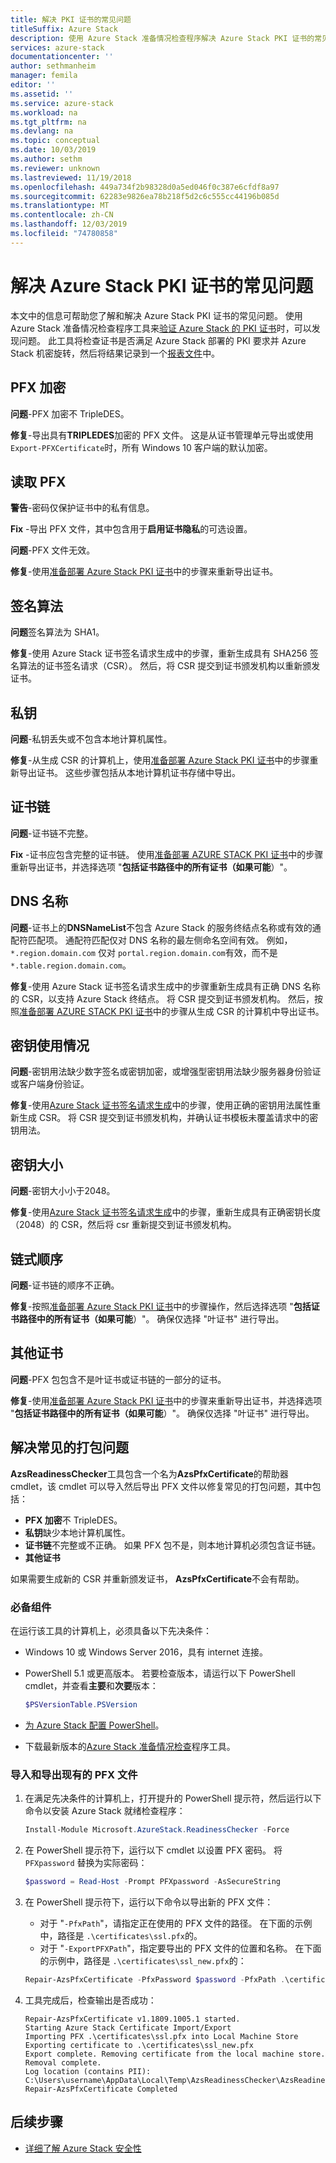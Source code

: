 ```yaml
---
title: 解决 PKI 证书的常见问题
titleSuffix: Azure Stack
description: 使用 Azure Stack 准备情况检查程序解决 Azure Stack PKI 证书的常见问题。
services: azure-stack
documentationcenter: ''
author: sethmanheim
manager: femila
editor: ''
ms.assetid: ''
ms.service: azure-stack
ms.workload: na
ms.tgt_pltfrm: na
ms.devlang: na
ms.topic: conceptual
ms.date: 10/03/2019
ms.author: sethm
ms.reviewer: unknown
ms.lastreviewed: 11/19/2018
ms.openlocfilehash: 449a734f2b98328d0a5ed046f0c387e6cfdf8a97
ms.sourcegitcommit: 62283e9826ea78b218f5d2c6c555cc44196b085d
ms.translationtype: MT
ms.contentlocale: zh-CN
ms.lasthandoff: 12/03/2019
ms.locfileid: "74780858"
---
```

# <a name="fix-common-issues-with-azure-stack-pki-certificates"></a>解决 Azure Stack PKI 证书的常见问题

本文中的信息可帮助您了解和解决 Azure Stack PKI 证书的常见问题。 使用 Azure Stack 准备情况检查程序工具来[验证 Azure Stack 的 PKI 证书](azure-stack-validate-pki-certs.md)时，可以发现问题。 此工具将检查证书是否满足 Azure Stack 部署的 PKI 要求并 Azure Stack 机密旋转，然后将结果记录到一个[报表文件](azure-stack-validation-report.md)中。  

## <a name="pfx-encryption"></a>PFX 加密

**问题**-PFX 加密不 TripleDES。

**修复**-导出具有**TRIPLEDES**加密的 PFX 文件。 这是从证书管理单元导出或使用 `Export-PFXCertificate`时，所有 Windows 10 客户端的默认加密。

## <a name="read-pfx"></a>读取 PFX

**警告**-密码仅保护证书中的私有信息。  

**Fix** -导出 PFX 文件，其中包含用于**启用证书隐私**的可选设置。  

**问题**-PFX 文件无效。  

**修复**-使用[准备部署 Azure Stack PKI 证书](azure-stack-prepare-pki-certs.md)中的步骤来重新导出证书。

## <a name="signature-algorithm"></a>签名算法

**问题**签名算法为 SHA1。

**修复**-使用 Azure Stack 证书签名请求生成中的步骤，重新生成具有 SHA256 签名算法的证书签名请求（CSR）。 然后，将 CSR 提交到证书颁发机构以重新颁发证书。

## <a name="private-key"></a>私钥

**问题**-私钥丢失或不包含本地计算机属性。  

**修复**-从生成 CSR 的计算机上，使用[准备部署 Azure Stack PKI 证书](azure-stack-prepare-pki-certs.md#prepare-certificates-for-deployment)中的步骤重新导出证书。 这些步骤包括从本地计算机证书存储中导出。

## <a name="certificate-chain"></a>证书链

**问题**-证书链不完整。  

**Fix** -证书应包含完整的证书链。 使用[准备部署 AZURE STACK PKI 证书](azure-stack-prepare-pki-certs.md#prepare-certificates-for-deployment)中的步骤重新导出证书，并选择选项 "**包括证书路径中的所有证书（如果可能**）"。

## <a name="dns-names"></a>DNS 名称

**问题**-证书上的**DNSNameList**不包含 Azure Stack 的服务终结点名称或有效的通配符匹配项。 通配符匹配仅对 DNS 名称的最左侧命名空间有效。 例如，`*.region.domain.com` 仅对 `portal.region.domain.com`有效，而不是 `*.table.region.domain.com`。

**修复**-使用 Azure Stack 证书签名请求生成中的步骤重新生成具有正确 DNS 名称的 CSR，以支持 Azure Stack 终结点。 将 CSR 提交到证书颁发机构。 然后，按照[准备部署 AZURE STACK PKI 证书](azure-stack-prepare-pki-certs.md#prepare-certificates-for-deployment)中的步骤从生成 CSR 的计算机中导出证书。  

## <a name="key-usage"></a>密钥使用情况

**问题**-密钥用法缺少数字签名或密钥加密，或增强型密钥用法缺少服务器身份验证或客户端身份验证。  

**修复**-使用[Azure Stack 证书签名请求生成](azure-stack-get-pki-certs.md)中的步骤，使用正确的密钥用法属性重新生成 CSR。 将 CSR 提交到证书颁发机构，并确认证书模板未覆盖请求中的密钥用法。

## <a name="key-size"></a>密钥大小

**问题**-密钥大小小于2048。

**修复**-使用[Azure Stack 证书签名请求生成](azure-stack-get-pki-certs.md)中的步骤，重新生成具有正确密钥长度（2048）的 CSR，然后将 csr 重新提交到证书颁发机构。

## <a name="chain-order"></a>链式顺序

**问题**-证书链的顺序不正确。  

**修复**-按照[准备部署 Azure Stack PKI 证书](azure-stack-prepare-pki-certs.md#prepare-certificates-for-deployment)中的步骤操作，然后选择选项 "**包括证书路径中的所有证书（如果可能**）"。 确保仅选择 "叶证书" 进行导出。

## <a name="other-certificates"></a>其他证书

**问题**-PFX 包包含不是叶证书或证书链的一部分的证书。  

**修复**-使用[准备部署 Azure Stack PKI 证书](azure-stack-prepare-pki-certs.md#prepare-certificates-for-deployment)中的步骤来重新导出证书，并选择选项 "**包括证书路径中的所有证书（如果可能**）"。 确保仅选择 "叶证书" 进行导出。

## <a name="fix-common-packaging-issues"></a>解决常见的打包问题

**AzsReadinessChecker**工具包含一个名为**AzsPfxCertificate**的帮助器 cmdlet，该 cmdlet 可以导入然后导出 PFX 文件以修复常见的打包问题，其中包括：

- **PFX 加密**不 TripleDES。
- **私钥**缺少本地计算机属性。
- **证书链**不完整或不正确。 如果 PFX 包不是，则本地计算机必须包含证书链。
- **其他证书**

如果需要生成新的 CSR 并重新颁发证书， **AzsPfxCertificate**不会有帮助。

### <a name="prerequisites"></a>必备组件

在运行该工具的计算机上，必须具备以下先决条件：

- Windows 10 或 Windows Server 2016，具有 internet 连接。
- PowerShell 5.1 或更高版本。 若要检查版本，请运行以下 PowerShell cmdlet，并查看**主要**和**次要**版本：

   ```powershell
   $PSVersionTable.PSVersion
   ```

- [为 Azure Stack 配置 PowerShell](azure-stack-powershell-install.md)。
- 下载最新版本的[Azure Stack 准备情况检查](https://aka.ms/AzsReadinessChecker)程序工具。

### <a name="import-and-export-an-existing-pfx-file"></a>导入和导出现有的 PFX 文件

1. 在满足先决条件的计算机上，打开提升的 PowerShell 提示符，然后运行以下命令以安装 Azure Stack 就绪检查程序：

   ```powershell
   Install-Module Microsoft.AzureStack.ReadinessChecker -Force
   ```

2. 在 PowerShell 提示符下，运行以下 cmdlet 以设置 PFX 密码。 将 `PFXpassword` 替换为实际密码：

   ```powershell
   $password = Read-Host -Prompt PFXpassword -AsSecureString
   ```

3. 在 PowerShell 提示符下，运行以下命令以导出新的 PFX 文件：

   - 对于 "`-PfxPath`"，请指定正在使用的 PFX 文件的路径。 在下面的示例中，路径是 `.\certificates\ssl.pfx`的。
   - 对于 "`-ExportPFXPath`"，指定要导出的 PFX 文件的位置和名称。 在下面的示例中，路径是 `.\certificates\ssl_new.pfx`的：

   ```powershell
   Repair-AzsPfxCertificate -PfxPassword $password -PfxPath .\certificates\ssl.pfx -ExportPFXPath .\certificates\ssl_new.pfx
   ```  

4. 工具完成后，检查输出是否成功：

   ```shell
   Repair-AzsPfxCertificate v1.1809.1005.1 started.
   Starting Azure Stack Certificate Import/Export
   Importing PFX .\certificates\ssl.pfx into Local Machine Store
   Exporting certificate to .\certificates\ssl_new.pfx
   Export complete. Removing certificate from the local machine store.
   Removal complete.
   Log location (contains PII): C:\Users\username\AppData\Local\Temp\AzsReadinessChecker\AzsReadinessChecker.log
   Repair-AzsPfxCertificate Completed
   ```

## <a name="next-steps"></a>后续步骤

- [详细了解 Azure Stack 安全性](azure-stack-rotate-secrets.md)
